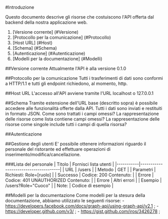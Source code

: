#Introduzione

Questo documento descrive gli risorse che costuiscono l'API offerta dal backend della nostra applicazione web. 

1. [Versione corrente] (#Versione)
2. [Protocollo per la comunicazione] (#Protocollo)
3. [Host URL] (#Host)
3. [Schema] (#Schema)
4. [Autenticazione] (#Autenticazione)
5. [Modelli per la documentazione] (#Modelli)

##Versione corrente <a name="Versione"></a>
Attualmente l'API è alla versione 0.1.0

##Protocollo per la comunicazione <a name="Protocollo"></a>
Tutti i trasferimenti di dati sono conformi a HTTP/1.1 e tutti gli endpoint richiedono, al momento, http.

##Host URL <a name="Host"></a>
L'accesso all'API avviene tramite l'URL localhost o 127.0.0.1

##Schema <a name="Schema"></a>
Tramite estensione dell'URL base (descritto sopra) è possibile accedere alle funzionalità offerte dalla API. Tutti i dati sono inviati e restituiti in formato JSON.
Come sono trattati i campi omessi?
La rappresentazione delle risorse come lista contiene campi omessi? La rappresentazione delle risorse come singole include tutti i campi di quella risorsa?

##Autenticazione <a name="Autenticazione"></a>

##Gestione degli utenti
E' possibile ottenere informazioni riguardo il personale del ristorante ed effettuare operazioni di inserimento/modifica/cancellazione.

###Lista del personale
| Titolo    | Fornisci lista utenti                |
|-----------|--------------------------------------|
| URL       | /users                               |
| Metodo    | GET                                  |
| Parametri | Richiesti: Role=[ruolo]              |
| Successo  |  Codice: 200 Contenuto:              |
| Errore    |  Codice: 401 UNAUTHORIZED Contenuto: |
| Errore    | Altri errori                         |
| Esempio   | /users?Role="Cuoco"                  |
| Note:     | Codice di esempio                    |

##Modelli per la documentazione <a name="Modelli"></a>
Come modelli per la stesura della documentazione, abbiamo utilizzato le seguenti risorse:
	- https://developers.facebook.com/docs/graph-api/using-graph-api/v2.1 ;
	- https://developer.github.com/v3/ ;
	- https://gist.github.com/iros/3426278 ;